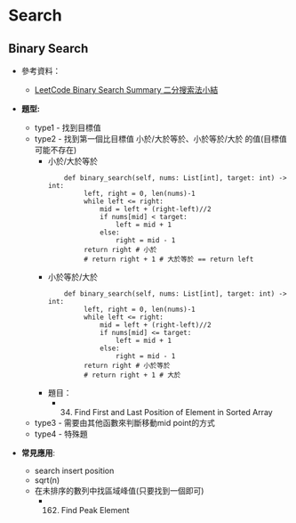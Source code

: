 # Search

## Binary Search
* 參考資料：
    * [LeetCode Binary Search Summary 二分搜索法小結](https://www.cnblogs.com/grandyang/p/6854825.html)
* **題型:**
    * type1 - 找到目標值
    * type2 - 找到第一個比目標值 小於/大於等於、小於等於/大於 的值(目標值可能不存在)
        * 小於/大於等於
            ```
                def binary_search(self, nums: List[int], target: int) -> int:
                     left, right = 0, len(nums)-1
                     while left <= right:
                         mid = left + (right-left)//2
                         if nums[mid] < target:
                             left = mid + 1
                         else:
                             right = mid - 1
                     return right # 小於
                     # return right + 1 # 大於等於 == return left
            ```
        * 小於等於/大於
            ```
                def binary_search(self, nums: List[int], target: int) -> int:
                     left, right = 0, len(nums)-1
                     while left <= right:
                         mid = left + (right-left)//2
                         if nums[mid] <= target:
                             left = mid + 1
                         else:
                             right = mid - 1
                     return right # 小於等於
                     # return right + 1 # 大於
            ```
        * 題目：
            * 34. Find First and Last Position of Element in Sorted Array
    * type3 - 需要由其他函數來判斷移動mid point的方式
    * type4 - 特殊題
    

* **常見應用**:
    * search insert position
    * sqrt(n)
    * 在未排序的數列中找區域峰值(只要找到一個即可)
        * 162. Find Peak Element
 
    
    
